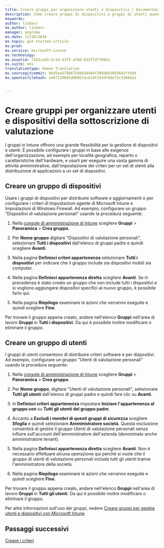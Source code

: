 ```yaml
---
title: Creare gruppi per organizzare utenti e dispositivi | Documentazione Microsoft
description: Come creare gruppi di dispositivi e gruppi di utenti quando si esegue l&quot;iscrizione per una valutazione gratuita di 30 giorni di Microsoft Intune.
keywords: 
author: lindavr
ms.author: lindavr
manager: angrobe
ms.date: 11/28/2016
ms.topic: get-started-article
ms.prod: 
ms.service: microsoft-intune
ms.technology: 
ms.assetid: 7162cad3-5c14-43f3-a760-833ffd7786b1
ms.suite: ems
translationtype: Human Translation
ms.sourcegitcommit: b6d5ea579b675d85d4404f289db83055642ffddd
ms.openlocfilehash: e4072108d5d06857acb10f243df68ef2c33066a2


---
```


# <a name="create-groups-to-organize-evaluation-subscription-users-and-devices"></a>Creare gruppi per organizzare utenti e dispositivi della sottoscrizione di valutazione
I gruppi in Intune offrono una grande flessibilità per la gestione di dispositivi e utenti. È possibile configurare i gruppi in base alle esigenze dell'organizzazione, ad esempio per località geografica, reparto o caratteristiche dell'hardware, e usarli per eseguire una vasta gamma di attività amministrative, dall'impostazione dei criteri per un set di utenti alla distribuzione di applicazioni a un set di dispositivi.

## <a name="create-a-device-group"></a>Creare un gruppo di dispositivi
Usare i gruppi di dispositivi per distribuire software e aggiornamenti e per configurare i criteri di Impostazioni agente di Microsoft Intune e Impostazioni di Windows Firewall. Ad esempio, configurare un gruppo "Dispositivi di valutazione personali" usando la procedura seguente:

1.  Nella [console di amministrazione di Intune](https://manage.microsoft.com/) scegliere **Gruppi** &gt; **Panoramica** &gt; **Crea gruppo**.

2.  Per **Nome gruppo** digitare "Dispositivi di valutazione personali", selezionare **Tutti i dispositivi** dall'elenco di gruppi padre e quindi scegliere **Avanti**.

3.  Nella pagina **Definisci criteri appartenenza** selezionare **Tutti i dispositivi** per indicare che il gruppo include sia dispositivi mobili sia computer.

4.  Nella pagina **Definisci appartenenza diretta** scegliere **Avanti**. Se in precedenza è stato creato un gruppo che non include tutti i dispositivi e si vogliono aggiungere dispositivi specifici al nuovo gruppo, è possibile farlo qui.

5.  Nella pagina **Riepilogo** esaminare le azioni che verranno eseguite e quindi scegliere **Fine**.

Per trovare il gruppo appena creato, andare nell'elenco **Gruppi** nell'area di lavoro **Gruppi** in **Tutti i dispositivi**. Da qui è possibile inoltre modificare o eliminare il gruppo.

## <a name="create-a-user-group"></a>Creare un gruppo di utenti
I gruppi di utenti consentono di distribuire criteri software e per dispositivi. Ad esempio, configurare un gruppo "Utenti di valutazione personali" usando la procedura seguente:

1.  Nella [console di amministrazione di Intune](https://manage.microsoft.com/) scegliere **Gruppi** &gt; **Panoramica** &gt; **Crea gruppo**.

2.  Per **Nome gruppo**, digitare "Utenti di valutazione personali", selezionare **Tutti gli utenti** dall'elenco di gruppi padre e quindi fare clic su **Avanti**.

3.  In **Definisci criteri appartenenza** impostare **Iniziare l'appartenenza al gruppo con** su **Tutti gli utenti del gruppo padre**.

4.  Accanto a **Escludi i membri di questi gruppi di sicurezza** scegliere **Sfoglia** e quindi selezionare **Amministratore società**. Questa esclusione consentirà di gestire il gruppo Utenti di valutazione personali senza influire sull'account dell'amministratore dell'azienda (denominato anche amministratore tenant).

5.  Nella pagina **Definisci appartenenza diretta** scegliere **Avanti**. Non è necessario effettuare alcuna operazione qui perché si vuole che il gruppo di utenti di valutazione personali includa tutti gli utenti tranne l'amministratore della società.

6.  Nella pagina **Riepilogo** esaminare le azioni che verranno eseguite e quindi scegliere **Fine**.

Per trovare il gruppo appena creato, andare nell'elenco **Gruppi** nell'area di lavoro **Gruppi** in **Tutti gli utenti**. Da qui è possibile inoltre modificare o eliminare il gruppo.

Per altre informazioni sull'uso dei gruppi, vedere [Creare gruppi per gestire utenti e dispositivi con Microsoft Intune](/Intune/Deploy-Use/use-groups-to-manage-users-and-devices-with-microsoft-intune).

## <a name="next-steps"></a>Passaggi successivi
[Creare i criteri](get-started-with-a-30-day-trial-of-microsoft-intune-step-4.md)  



<!--HONumber=Dec16_HO2-->


